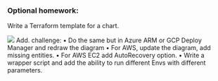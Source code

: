 ### Optional homework:

Write a Terraform template for a chart.

![](https://i.imgur.com/0p70xP7.png[/img])
Add. challenge:
• Do the same but in Azure ARM or GCP Deploy Manager and redraw the diagram
• For AWS, update the diagram, add missing entities.
• For AWS EC2 add AutoRecovery option.
• Write a wrapper script and add the ability to run different Envs with different parameters.